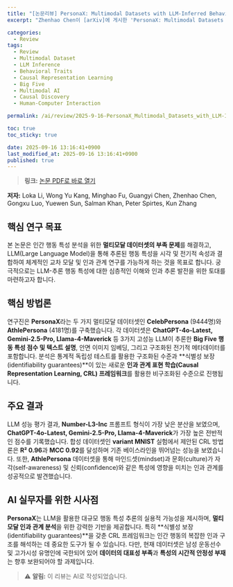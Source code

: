 ```yaml
---
title: "[논문리뷰] PersonaX: Multimodal Datasets with LLM-Inferred Behavior Traits"
excerpt: "Zhenhao Chen이 [arXiv]에 게시한 'PersonaX: Multimodal Datasets with LLM-Inferred Behavior Traits' 논문에 대한 자세한 리뷰입니다."

categories:
  - Review
tags:
  - Review
  - Multimodal Dataset
  - LLM Inference
  - Behavioral Traits
  - Causal Representation Learning
  - Big Five
  - Multimodal AI
  - Causal Discovery
  - Human-Computer Interaction

permalink: /ai/review/2025-9-16-PersonaX_Multimodal_Datasets_with_LLM-Inferred_Behavior_Traits/

toc: true
toc_sticky: true

date: 2025-09-16 13:16:41+0900
last_modified_at: 2025-09-16 13:16:41+0900
published: true
---
```

> **링크:** [논문 PDF로 바로 열기](https://arxiv.org/abs/2509.11362)

**저자:** Loka Li, Wong Yu Kang, Minghao Fu, Guangyi Chen, Zhenhao Chen, Gongxu Luo, Yuewen Sun, Salman Khan, Peter Spirtes, Kun Zhang



## 핵심 연구 목표
본 논문은 인간 행동 특성 분석을 위한 **멀티모달 데이터셋의 부족 문제**를 해결하고, LLM(Large Language Model)을 통해 추론된 행동 특성을 시각 및 전기적 속성과 결합하여 체계적인 교차 모달 및 인과 관계 연구를 가능하게 하는 것을 목표로 합니다. 궁극적으로는 LLM-추론 행동 특성에 대한 심층적인 이해와 인과 추론 발전을 위한 토대를 마련하고자 합니다.

## 핵심 방법론
연구진은 **PersonaX**라는 두 가지 멀티모달 데이터셋인 **CelebPersona** (9444명)와 **AthlePersona** (4181명)를 구축했습니다. 각 데이터셋은 **ChatGPT-4o-Latest, Gemini-2.5-Pro, Llama-4-Maverick** 등 3가지 고성능 LLM이 추론한 **Big Five 행동 특성 점수 및 텍스트 설명**, 안면 이미지 임베딩, 그리고 구조화된 전기적 메타데이터를 포함합니다. 분석은 통계적 독립성 테스트를 활용한 구조화된 수준과 **식별성 보장(identifiability guarantees)**이 있는 새로운 **인과 관계 표현 학습(Causal Representation Learning, CRL) 프레임워크**를 활용한 비구조화된 수준으로 진행됩니다.

## 주요 결과
LLM 성능 평가 결과, **Number-L3-Inc** 프롬프트 형식이 가장 낮은 분산을 보였으며, **ChatGPT-4o-Latest, Gemini-2.5-Pro, Llama-4-Maverick**가 가장 높은 전반적인 점수를 기록했습니다. 합성 데이터셋인 **variant MNIST** 실험에서 제안된 CRL 방법론은 **R² 0.96**과 **MCC 0.92**를 달성하며 기존 베이스라인을 뛰어넘는 성능을 보였습니다. 또한, **AthlePersona** 데이터셋을 통해 마인드셋(mindset)과 문화(culture)가 자각(self-awareness) 및 신뢰(confidence)와 같은 특성에 영향을 미치는 인과 관계를 성공적으로 발견했습니다.

## AI 실무자를 위한 시사점
**PersonaX**는 LLM을 활용한 대규모 행동 특성 추론의 실용적 가능성을 제시하며, **멀티모달 인과 관계 분석**을 위한 강력한 기반을 제공합니다. 특히 **식별성 보장(identifiability guarantees)**을 갖춘 CRL 프레임워크는 인간 행동의 복잡한 인과 구조를 해석하는 데 중요한 도구가 될 수 있습니다. 다만, 현재 데이터셋은 남성 운동선수 및 고가시성 유명인에 국한되어 있어 **데이터의 대표성 부족**과 **특성의 시간적 안정성 부재**는 향후 보완되어야 할 과제입니다.

> ⚠️ **알림:** 이 리뷰는 AI로 작성되었습니다.